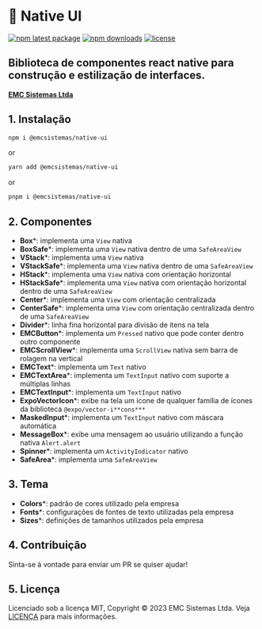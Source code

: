 # 📱 Native UI

[![npm latest package](https://img.shields.io/npm/v/@emcsistemas/native-ui/latest.svg)](https://www.npmjs.com/package/@emcsistemas/native-ui)
[![npm downloads](https://img.shields.io/npm/dm/@emcsistemas/native-ui.svg)](https://npm-stat.com/charts.html?package=@emcsistemas/native-ui)
[![license](https://img.shields.io/badge/license-MIT-blue.svg)](https://github.com/emcsistemas/bibliotecas-npm/blob/4a3c9e66ebf043c80b428829457d2d7374c6b744/LICENCE)

## Biblioteca de componentes react native para construção e estilização de interfaces.

[**EMC Sistemas Ltda**](https://emcsistemas.com.br/)

## 1. Instalação

```sh
npm i @emcsistemas/native-ui
```
or
```sh
yarn add @emcsistemas/native-ui
```
or
```sh
pnpm i @emcsistemas/native-ui
```

## 2. Componentes

- **Box***: implementa uma ```View``` nativa
- **BoxSafe***: implementa uma ```View``` nativa dentro de uma ```SafeAreaView```
- **VStack***: implementa uma ```View``` nativa
- **VStackSafe***: implementa uma ```View``` nativa dentro de uma ```SafeAreaView```
- **HStack***: implementa uma ```View``` nativa com orientação horizontal
- **HStackSafe***: implementa uma ```View``` nativa com orientação horizontal dentro de uma ```SafeAreaView```
- **Center***: implementa uma ```View``` com orientação centralizada
- **CenterSafe***: implementa uma ```View``` com orientação centralizada dentro de uma ```SafeAreaView```
- **Divider***: linha fina horizontal para divisão de itens na tela
- **EMCButton***: implementa um ```Pressed``` nativo que pode conter dentro outro componente
- **EMCScrollView***: implementa uma ```ScrollView``` nativa sem barra de rolagem na vertical
- **EMCText***: implementa um ```Text``` nativo
- **EMCTextArea***: implementa um ```TextInput``` nativo com suporte a múltiplas linhas
- **EMCTextInput***: implementa um ```TextInput``` nativo
- **ExpoVectorIcon***: exibe na tela um ícone de qualquer família de ícones da biblioteca ```@expo/vector-i**cons***```
- **MaskedInput***: implementa um ```TextInput``` nativo com máscara automática
- **MessageBox***: exibe uma mensagem ao usuário utilizando a função nativa ```Alert.alert```
- **Spinner***: implementa um ```ActivityIndicator``` nativo
- **SafeArea***: implementa uma ```SafeAreaView```

## 3. Tema

- **Colors***: padrão de cores utilizado pela empresa
- **Fonts***: configurações de fontes de texto utilizadas pela empresa
- **Sizes***: definições de tamanhos utilizados pela empresa

## 4. Contribuição

Sinta-se à vontade para enviar um PR se quiser ajudar!

## 5. Licença

Licenciado sob a licença MIT, Copyright © 2023 EMC Sistemas Ltda. Veja [LICENÇA](https://github.com/emcsistemas/bibliotecas-npm/blob/4a3c9e66ebf043c80b428829457d2d7374c6b744/LICENCE) para mais informações.